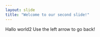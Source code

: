 ```yaml
---
layout: slide
title: "Welcome to our second slide!"
---
```

Hallo world2
Use the left arrow to go back!

